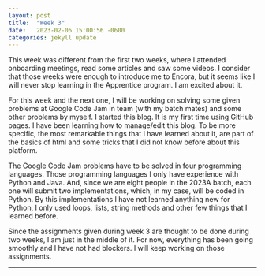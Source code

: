 ```yaml
---
layout: post
title:  "Week 3"
date:   2023-02-06 15:00:56 -0600
categories: jekyll update
---
```


This week was different from the first two weeks, where I attended onboarding meetings, read some articles and saw some videos. I consider that those weeks were enough to introduce me to Encora, but it seems like I will never stop learning in the Apprentice program. I am excited about it.

For this week and the next one, I will be working on solving some given problems at Google Code Jam in team (with my batch mates) and some other problems by myself. I started this blog. It is my first time using GitHub pages. I have been learning how to manage/edit this blog. To be more specific, the most remarkable things that I have learned about it, are part of the basics of html and some tricks that I did not know before about this platform.

The Google Code Jam problems have to be solved in four programming languages. Those programming languages I only have experience with Python and Java. And, since we are eight people in the 2023A batch, each one will submit two implementations, which, in my case, will be coded in Python. By this implementations I have not learned anything new for Python, I only used loops, lists, string methods and other few things that I learned before.

Since the assignments given during week 3 are thought to be done during two weeks, I am just in the middle of it. For now, everything has been going smoothly and I have not had blockers. I will keep working on those assignments.

* * *
